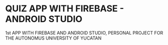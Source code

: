 # QUIZ APP WITH FIREBASE - ANDROID STUDIO
1st APP WITH FIREBASE AND ANDROID STUDIO, PERSONAL PROJECT FOR THE AUTONOMUS UNIVERSITY OF YUCATAN
